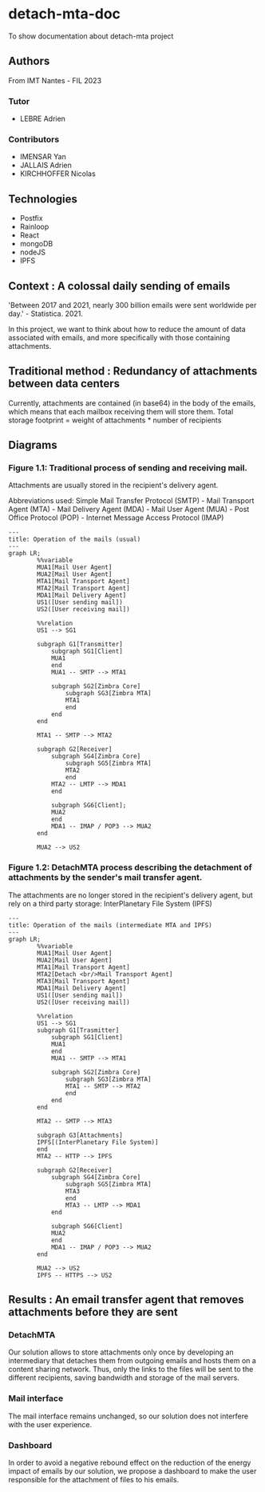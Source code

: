 # detach-mta-doc

To show documentation about detach-mta project

## Authors

From IMT Nantes - FIL 2023

### Tutor

- LEBRE Adrien

### Contributors

- IMENSAR Yan
- JALLAIS Adrien
- KIRCHHOFFER Nicolas

## Technologies

- Postfix
- Rainloop
- React
- mongoDB
- nodeJS
- IPFS

## Context : A colossal daily sending of emails

'Between 2017 and 2021, nearly 300 billion emails were sent worldwide per day.' - Statistica. 2021.

In this project, we want to think about how to reduce the amount of data associated with emails, and more specifically with those containing attachments.

## Traditional method : Redundancy of attachments between data centers

Currently, attachments are contained (in base64) in the body of the emails, which means that each mailbox receiving them will store them.
Total storage footprint = weight of attachments * number of recipients

## Diagrams

### Figure 1.1: Traditional process of sending and receiving mail.

Attachments are usually stored in the recipient's delivery agent.

Abbreviations used: Simple Mail Transfer Protocol (SMTP) - Mail Transport Agent (MTA) - Mail Delivery Agent (MDA) - Mail User Agent (MUA) - Post Office Protocol (POP) - Internet Message Access Protocol (IMAP)

```mermaid
---
title: Operation of the mails (usual)
---
graph LR;
	    %%variable
	    MUA1[Mail User Agent]
	    MUA2[Mail User Agent]
	    MTA1[Mail Transport Agent]
	    MTA2[Mail Transport Agent]
	    MDA1[Mail Delivery Agent]
	    US1([User sending mail])
	    US2([User receiving mail])

	    %%relation
	    US1 --> SG1

	    subgraph G1[Transmitter]
            subgraph SG1[Client]
            MUA1
            end
            MUA1 -- SMTP --> MTA1

            subgraph SG2[Zimbra Core]
                subgraph SG3[Zimbra MTA]
                MTA1
                end
            end
        end

	    MTA1 -- SMTP --> MTA2

	    subgraph G2[Receiver]
            subgraph SG4[Zimbra Core]
                subgraph SG5[Zimbra MTA]
                MTA2
                end
            MTA2 -- LMTP --> MDA1
            end

            subgraph SG6[Client];
            MUA2
            end
            MDA1 -- IMAP / POP3 --> MUA2
	    end

	    MUA2 --> US2
```

### Figure 1.2: DetachMTA process describing the detachment of attachments by the sender's mail transfer agent.

The attachments are no longer stored in the recipient's delivery agent, but rely on a third party storage: InterPlanetary File System (IPFS)

```mermaid
---
title: Operation of the mails (intermediate MTA and IPFS)
---
graph LR;
	    %%variable
	    MUA1[Mail User Agent]
	    MUA2[Mail User Agent]
	    MTA1[Mail Transport Agent]
	    MTA2[Detach <br/>Mail Transport Agent]
	    MTA3[Mail Transport Agent]
	    MDA1[Mail Delivery Agent]
	    US1([User sending mail])
	    US2([User receiving mail])

	    %%relation
	    US1 --> SG1
	    subgraph G1[Trasmitter]
            subgraph SG1[Client]
            MUA1
            end
            MUA1 -- SMTP --> MTA1

            subgraph SG2[Zimbra Core]
                subgraph SG3[Zimbra MTA]
                MTA1 -- SMTP --> MTA2
                end
            end
        end

	    MTA2 -- SMTP --> MTA3

	    subgraph G3[Attachments]
	    IPFS[(InterPlanetary File System)]
	    end
	    MTA2 -- HTTP --> IPFS

	    subgraph G2[Receiver]
            subgraph SG4[Zimbra Core]
                subgraph SG5[Zimbra MTA]
                MTA3
                end
                MTA3 -- LMTP --> MDA1
            end

            subgraph SG6[Client]
            MUA2
            end
            MDA1 -- IMAP / POP3 --> MUA2
	    end

	    MUA2 --> US2
	    IPFS -- HTTPS --> US2
```

## Results : An email transfer agent that removes attachments before they are sent

### DetachMTA

Our solution allows to store attachments only once by developing an intermediary that detaches them from outgoing emails and hosts them on a content sharing network. Thus, only the links to the files will be sent to the different recipients, saving bandwidth and storage of the mail servers.

### Mail interface

The mail interface remains unchanged, so our solution does not interfere with the user experience.

### Dashboard

In order to avoid a negative rebound effect on the reduction of the energy impact of emails by our solution, we propose a dashboard to make the user responsible for the attachment of files to his emails.
